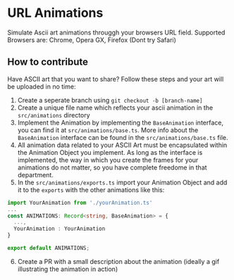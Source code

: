 # URL Animations

Simulate Ascii art animations througgh your browsers URL field. 
Supported Browsers are: Chrome, Opera GX, Firefox
(Dont try Safari)

## How to contribute 

Have ASCII art that you want to share? Follow these steps and your art will be uploaded
in no time:

1. Create a seperate branch using `git checkout -b [branch-name]`
2. Create a unique file name which reflects your ascii animation in the `src/animations` directory
3. Implement the Animation by implementing the `BaseAnimation` interface, you can find it at `src/animations/base.ts`. More info about the `BaseAnimation` interface can be found in the `src/animations/base.ts` file.
4. All animation data related to your ASCII Art must be encapsulated within the Animation Object you implement. As long as the interface is implemented, the way in which you create the frames for your animations do not matter, so you have complete freedome in that department.
5. In the `src/animations/exports.ts` import your Animation Object and add it to the `exports` with the other animations like this:
```typescript
import YourAnimation from './yourAnimation.ts'
...
const ANIMATIONS: Record<string, BaseAnimation> = {
  ...,
  YourAnimation : YourAnimation
}

export default ANIMATIONS;
```
6. Create a PR with a small description about the animation (ideally a gif illustrating the animation in action)
